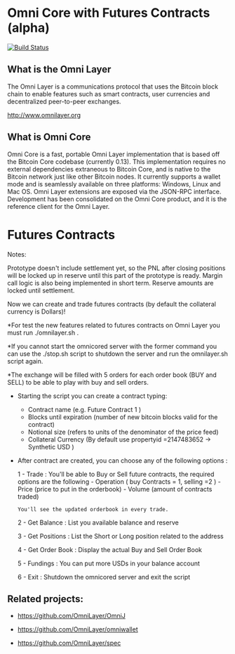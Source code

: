 
 Omni Core with Futures Contracts (alpha) 
===========================================

[![Build Status](https://travis-ci.org/OmniLayer/omnicore.svg?branch=omnicore-0.0.10)](https://travis-ci.org/OmniLayer/omnicore)

What is the Omni Layer
---------------------
The Omni Layer is a communications protocol that uses the Bitcoin block chain to enable features such as smart contracts, user currencies and decentralized peer-to-peer exchanges.

http://www.omnilayer.org

What is Omni Core
---------------------

Omni Core is a fast, portable Omni Layer implementation that is based off the Bitcoin Core codebase (currently 0.13). This implementation requires no external dependencies extraneous to Bitcoin Core, and is native to the Bitcoin network just like other Bitcoin nodes. It currently supports a wallet mode and is seamlessly available on three platforms: Windows, Linux and Mac OS. Omni Layer extensions are exposed via the JSON-RPC interface. Development has been consolidated on the Omni Core product, and it is the reference client for the Omni Layer.

Futures Contracts
=====================

Notes:
 
Prototype doesn't include settlement yet, so the PNL after closing positions will be locked up in reserve until this part of the prototype is ready.
Margin call logic is also being implemented in short term.
Reserve amounts are locked until settlement.


Now we can create and trade futures contracts (by default the collateral currency is Dollars)!

*For test the new features related to futures contracts on Omni Layer you must run ./omnilayer.sh .

*If you cannot start the omnicored server with the former command you can use the ./stop.sh script to shutdown the server and run the omnilayer.sh script again.
 
*The exchange will be filled with 5 orders for each order book (BUY and SELL) to be able to play with buy and sell orders.

* Starting the script you can create a contract typing:

  - Contract name (e.g. Future Contract 1 ) 
  - Blocks until expiration (number of new bitcoin blocks valid for the contract)
  - Notional size (refers to units of the denominator of the price feed) 
  - Collateral Currency (By default use propertyid =2147483652 -> Synthetic USD ) 

* After contract are created, you can choose any of the following options :

  1 - Trade : You'll be able to Buy or Sell future contracts, the required options are the following
	  - Operation ( buy Contracts = 1, selling =2 ) 
	  - Price (price to put in the orderbook)
	  - Volume (amount of contracts traded)
	  
	  You'll see the updated orderbook in every trade. 

  2 - Get Balance : List you available balance and reserve
   
  3 - Get Positions : List the Short or Long position related to the address 
  
  4 - Get Order Book : Display the actual Buy and Sell Order Book
 
  5 - Fundings : You can put more USDs in your balance account
  
  6 - Exit : Shutdown the omnicored server and exit the script
    
  


Related projects:
-----------------

* https://github.com/OmniLayer/OmniJ

* https://github.com/OmniLayer/omniwallet

* https://github.com/OmniLayer/spec

